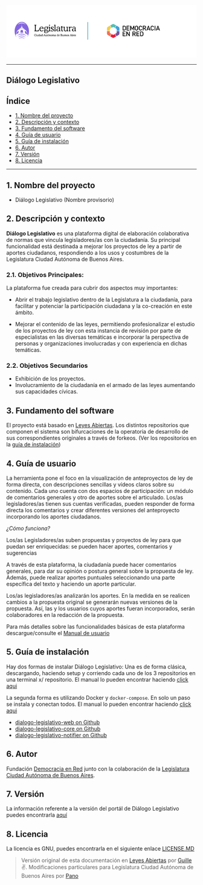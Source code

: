 
![Header](header-doc.png)

---
## Diálogo Legislativo

## Índice

* [1. Nombre del proyecto](#1-nombre-del-proyecto)
* [2. Descripción y contexto](#2-descripción-y-contexto)
* [3. Fundamento del software](#3-fundamento-del-software)
* [4. Guía de usuario](#4-guía-de-usuario)
* [5. Guía de instalación](#5-guía-de-instalación)
* [6. Autor](#6-autor)
* [7. Versión](#7-versión)
* [8. Licencia](#8-licencia)

***


## 1. Nombre del proyecto

- Diálogo Legislativo (Nombre provisorio)

## 2. Descripción y contexto

**Diálogo Legislativo** es una plataforma digital de elaboración colaborativa de normas que vincula legisladores/as con la ciudadanía. Su principal funcionalidad está destinada a mejorar los proyectos de ley a partir de aportes ciudadanos, respondiendo a los usos y costumbres de la Legislatura Ciudad Autónoma de Buenos Aires.

### 2.1. Objetivos Principales:

La plataforma fue creada para cubrir dos aspectos muy importantes:

- Abrir el trabajo legislativo dentro de la Legislatura a la ciudadanía, para facilitar y potenciar la participación ciudadana y la co-creación en este ámbito.

- Mejorar el contenido de las leyes, permitiendo profesionalizar el estudio de los proyectos de ley con esta instancia de revisión por parte de especialistas en las diversas temáticas e incorporar la perspectiva de personas y organizaciones involucradas y con experiencia en dichas temáticas.

### 2.2. Objetivos Secundarios

- Exhibición de los proyectos.
- Involucramiento de la ciudadanía en el armado de las leyes aumentando sus capacidades cívicas.

## 3. Fundamento del software

El proyecto está basado en [Leyes Abiertas](https://github.com/DemocraciaEnRed/leyesabiertas). Los distintos repositorios que componen el sistema son bifurcaciones de la operatoria de desarrollo de sus correspondientes originales a través de forkeos. (Ver los repositorios en la [guía de instalación](#5-guía-de-instalación))

## 4. Guía de usuario

La herramienta pone el foco en la visualización de anteproyectos de ley de forma directa, con descripciones sencillas y vídeos claros sobre su contenido. Cada uno cuenta con dos espacios de participación: un módulo de comentarios generales y otro de aportes sobre el articulado. Los/as legisladores/as tienen sus cuentas verificadas, pueden responder de forma directa los comentarios y crear diferentes versiones del anteproyecto incorporando los aportes ciudadanos.

_¿Cómo funciona?_

Los/as Legisladores/as suben propuestas y proyectos de ley para que puedan ser enriquecidas: se pueden hacer aportes, comentarios y sugerencias

A través de esta plataforma, la ciudadanía puede hacer comentarios generales, para dar su opinión o postura general sobre la propuesta de ley. Además, puede realizar aportes puntuales seleccionando una parte específica del texto y haciendo un aporte particular.

Los/as legisladores/as analizarán los aportes. En la medida en se realicen cambios a la propuesta original se generarán nuevas versiones de la propuesta. Así, las y los usuarios cuyos aportes fueran incorporados, serán colaboradores en la redacción de la propuesta.

Para más detalles sobre las funcionalidades básicas de esta plataforma descargue/consulte el [Manual de usuario]()

## 5. Guía de instalación

Hay dos formas de instalar Diálogo Legislativo: Una es de forma clásica, descargando, haciendo setup y corriendo cada uno de los 3 repositorios en una terminal x/ repositorio. El manual lo pueden encontrar haciendo [click aqui](instalacion-clasica.md)

La segunda forma es utilizando Docker y `docker-compose`. En solo un paso se instala y conectan todos. El manual lo pueden encontrar haciendo [click aqui](instalacion-docker.md)

* [dialogo-legislativo-web on Github](https://github.com/DemocraciaEnRed/dialogo-legislativo-web)
* [dialogo-legislativo-core on Github](https://github.com/DemocraciaEnRed/dialogo-legislativo-core) 
* [dialogo-legislativo-notifier on Github](https://github.com/DemocraciaEnRed/dialogo-legislativo-notifier)

## 6. Autor

Fundación [Democracia en Red](https://democraciaenred.org) junto con la colaboración de la [Legislatura Ciudad Autónoma de Buenos Aires](https://www.legislatura.gob.ar/).

## 7. Versión

La información referente a la versión del portál de Diálogo Legislativo puedes encontrarla [aquí](https://github.com/DemocraciaEnRed/dialogo-legislativo-web/releases)

## 8. Licencia

La licencia es GNU, puedes encontrarla en el siguiente enlace [LICENSE.MD](https://github.com/DemocraciaEnRed/dialogo-legislativo-web/blob/master/LICENSE)


> Versión original de esta documentación en [Leyes Abiertas](https://github.com/DemocraciaEnRed/leyesabiertas) por [Guille](https://github.com/guillecro) ✌️.
> Modificaciones particulares para Legislatura Ciudad Autónoma de Buenos Aires por [Pano](https://github.com/mpvaldez)